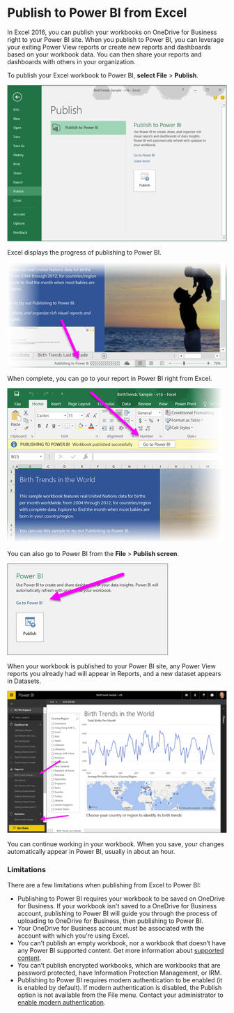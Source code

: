 <properties
   pageTitle="Publish to Power BI from Excel"
   description="Learn how to publish an Excel workbook to your Power BI site."
   services="powerbi"
   documentationCenter=""
   authors="Minewiskan"
   manager="mblythe"
   editor=""
   tags=""/>

<tags
   ms.service="powerbi"
   ms.devlang="NA"
   ms.topic="article"
   ms.tgt_pltfrm="NA"
   ms.workload="powerbi"
   ms.date="12/14/2015"
   ms.author="owend"/>

# Publish to Power BI from Excel  
In Excel 2016, you can publish your workbooks on OneDrive for Business right to your Power BI site. When you publish to Power BI, you can leverage your exiting Power View reports or create new reports and dashboards based on your workbook data. You can then share your reports and dashboards with others in your organization.

To publish your Excel workbook to Power BI, **select File** > **Publish**.

![](media/powerbi-service-publish-from-excel/PubToPBI_P1.png)

Excel displays the progress of publishing to Power BI.

![](media/powerbi-service-publish-from-excel/PubToPBI_P2.png)

When complete, you can go to your report in Power BI right from Excel.

![](media/powerbi-service-publish-from-excel/PubToPBI_P3.png)

You can also go to Power BI from the **File** > **Publish screen**.

![](media/powerbi-service-publish-from-excel/PubToPBI_P4.png)

When your workbook is published to your Power BI site, any Power View reports you already had will appear in Reports, and a new dataset appears in Datasets.

![](media/powerbi-service-publish-from-excel/PubToPBI_P5.png)

You can continue working in your workbook. When you save, your changes automatically appear in Power BI, usually in about an hour.

### Limitations
There are a few limitations when publishing from Excel to Power BI:

-  Publishing to Power BI requires your workbook to be saved on OneDrive for Business. If your workbook isn't saved to a OneDrive for Business account, publishing to Power BI will guide you through the process of uploading to OneDrive for Business, then publishing to Power BI.
-  Your OneDrive for Business account must be associated with the account with which you’re using Excel.
-  You can’t publish an empty workbook, nor a workbook that doesn’t have any Power BI supported content. Get more information about [supported content](powerbi-service-excel-data.md).
-  You can’t publish encrypted workbooks, which are workbooks that are password protected, have Information Protection Management, or IRM.
-  Publishing to Power BI requires modern authentication to be enabled (it is enabled by default). If modern authentication is disabled, the Publish option is not available from the File menu. Contact your administrator to [enable modern authentication](https://support.office.com/en-us/article/Enable-Modern-Authentication-for-Office-2013-on-Windows-devices-7dc1c01a-090f-4971-9677-f1b192d6c910?ui=en-US&rs=en-US&ad=US).
